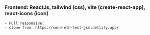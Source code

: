 ### Frontend: ReactJs, tailwind (css), vite (create-react-app), react-icons (icon)

    - Full responsive:
    - clone from: https://send-eth-test-jsm.netlify.app/
